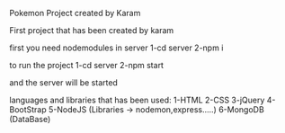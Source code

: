 Pokemon Project created by Karam


First project that has been created by karam 

first you need nodemodules in server
1-cd server
2-npm i

to run the project 
1-cd server
2-npm start

and the server will be started



languages and libraries that has been used:
1-HTML
2-CSS
3-jQuery
4-BootStrap
5-NodeJS (Libraries -> nodemon,express.....)
6-MongoDB (DataBase)
